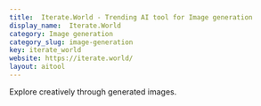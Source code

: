 ```yaml
---
title:  Iterate.World - Trending AI tool for Image generation
display_name:  Iterate.World
category: Image generation
category_slug: image-generation
key: iterate_world
website: https://iterate.world/
layout: aitool
---
```


Explore creatively through generated images.
